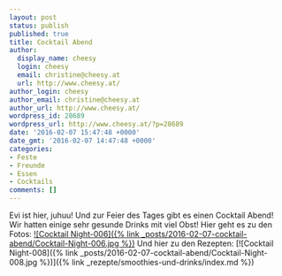 ```yaml
---
layout: post
status: publish
published: true
title: Cocktail Abend
author:
  display_name: cheesy
  login: cheesy
  email: christine@cheesy.at
  url: http://www.cheesy.at/
author_login: cheesy
author_email: christine@cheesy.at
author_url: http://www.cheesy.at/
wordpress_id: 28689
wordpress_url: http://www.cheesy.at/?p=28689
date: '2016-02-07 15:47:48 +0000'
date_gmt: '2016-02-07 14:47:48 +0000'
categories:
- Feste
- Freunde
- Essen
- Cocktails
comments: []
---
```

Evi ist hier, juhuu! Und zur Feier des Tages gibt es einen Cocktail Abend!
Wir hatten einige sehr gesunde Drinks mit viel Obst!
Hier geht es zu den Fotos:
[![Cocktail Night-006]({% link _posts/2016-02-07-cocktail-abend/Cocktail-Night-006.jpg %})](http://www.cheesy.at/fotos/events/2016-2/cocktail-abend/)
Und hier zu den Rezepten:
[![Cocktail Night-008]({% link _posts/2016-02-07-cocktail-abend/Cocktail-Night-008.jpg %})]({% link _rezepte/smoothies-und-drinks/index.md %})
